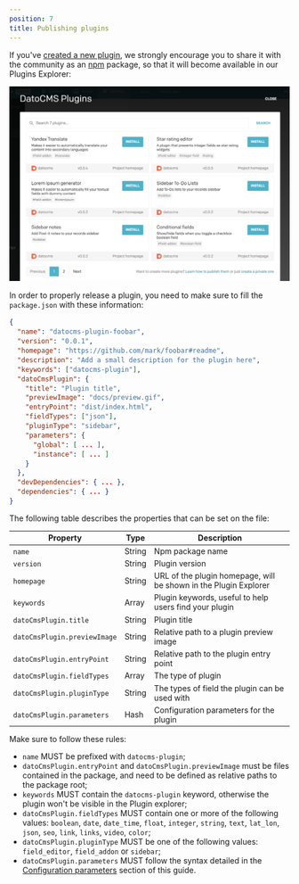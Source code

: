 ```yaml
---
position: 7
title: Publishing plugins
---
```


If you've [created a new plugin](/docs/plugins/creating-a-new-plugin/), we strongly encourage you to share it with the community as an [npm](https://www.npmjs.com/) package, so that it will become available in our Plugins Explorer:

![foo](../images/plugins/explorer.png)

In order to properly release a plugin, you need to make sure to fill the `package.json` with these information:

```json
{
  "name": "datocms-plugin-foobar",
  "version": "0.0.1",
  "homepage": "https://github.com/mark/foobar#readme",
  "description": "Add a small description for the plugin here",
  "keywords": ["datocms-plugin"],
  "datoCmsPlugin": {
    "title": "Plugin title",
    "previewImage": "docs/preview.gif",
    "entryPoint": "dist/index.html",
    "fieldTypes": ["json"],
    "pluginType": "sidebar",
    "parameters": {
      "global": [ ... ],
      "instance": [ ... ]
    }
  },
  "devDependencies": { ... },
  "dependencies": { ... }
}
```

The following table describes the properties that can be set on the file:

Property                     | Type           | Description
-----------------------------|----------------|------------
`name`                       | String         | Npm package name
`version`                    | String         | Plugin version
`homepage`                   | String         | URL of the plugin homepage, will be shown in the Plugin Explorer
`keywords`                   | Array<String>  | Plugin keywords, useful to help users find your plugin
`datoCmsPlugin.title`        | String         | Plugin title
`datoCmsPlugin.previewImage` | String         | Relative path to a plugin preview image
`datoCmsPlugin.entryPoint`   | String         | Relative path to the plugin entry point
`datoCmsPlugin.fieldTypes`   | Array<String>  | The type of plugin
`datoCmsPlugin.pluginType`   | String         | The types of field the plugin can be used with
`datoCmsPlugin.parameters`   | Hash           | Configuration parameters for the plugin

Make sure to follow these rules:

* `name` MUST be prefixed with `datocms-plugin`;
* `datoCmsPlugin.entryPoint` and `datoCmsPlugin.previewImage` must be files contained in the package, and need to be defined as relative paths to the package root;
* `keywords` MUST contain the `datocms-plugin` keyword, otherwise the plugin won't be visible in the Plugin explorer;
* `datoCmsPlugin.fieldTypes` MUST contain one or more of the following values: `boolean`, `date`, `date_time`, `float`, `integer`, `string`, `text`, `lat_lon`, `json`, `seo`, `link`, `links`, `video`, `color`;
* `datoCmsPlugin.pluginType` MUST be one of the following values: `field_editor`, `field_addon` or `sidebar`;
* `datoCmsPlugin.parameters` MUST follow the syntax detailed in the [Configuration parameters](/docs/plugins/creating-a-new-plugin/#configuration-parameters) section of this guide.
